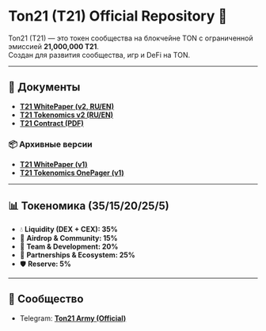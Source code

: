 # Ton21 (T21) Official Repository 🚀

Ton21 (T21) — это токен сообщества на блокчейне TON с ограниченной эмиссией **21,000,000 T21**.  
Создан для развития сообщества, игр и DeFi на TON.

---

## 📄 Документы

- **[T21 WhitePaper (v2, RU/EN)](./T21_WhitePaper_v2.pdf)**
- **[T21 Tokenomics v2 (RU/EN)](./T21_Tokenomics_v2.md)**
- **[T21 Contract (PDF)](./Ton21_Contract.pdf)**

### 📦 Архивные версии
- **[T21 WhitePaper (v1)](./T21_WhitePaper_v1.pdf)**
- **[T21 Tokenomics OnePager (v1)](./T21_WhitePaper_RU_OnePage_v1.pdf)**

---

## 📊 Токеномика (35/15/20/25/5)

- 💧 **Liquidity (DEX + CEX): 35%**
- 🎁 **Airdrop & Community: 15%**
- 👥 **Team & Development: 20%**
- 🌱 **Partnerships & Ecosystem: 25%**
- 🛡 **Reserve: 5%**

---

## 📣 Сообщество

- Telegram: **[Ton21 Army (Official)](https://t.me/Ton21_Army)**

